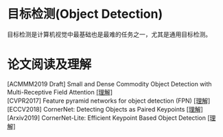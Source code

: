 # 目标检测(Object Detection)
目标检测是计算机视觉中最基础也是最难的任务之一，尤其是通用目标检测。

# 论文阅读及理解
[ACMMM2019 Draft] Small and Dense Commodity Object Detection with Multi-Receptive Field Attention [[理解]](./acmmm2019_SDCOD/acmmm2019_SDCOD.md)  
[CVPR2017] Feature pyramid networks for object detection (FPN) [[理解]](./cvpr2017_FPN/cvpr2017_FPN.md)  
[ECCV2018] CornerNet: Detecting Objects as Paired Keypoints [[理解]](./eccv2018_CornerNet/eccv2018_CornerNet.md)
[Arxiv2019] CornerNet-Lite: Efficient Keypoint Based Object Detection [[理解]](./arxiv2019_cornerlite/arxiv2019_cornerlite.md)